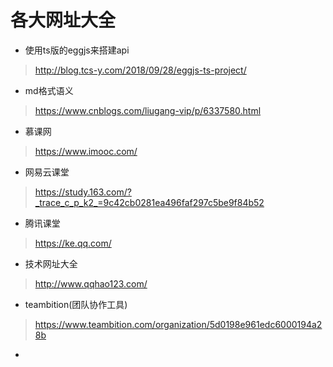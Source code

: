  # 各大网址大全 
  

 
  
 * 使用ts版的eggjs来搭建api 
 >  http://blog.tcs-y.com/2018/09/28/eggjs-ts-project/ 
  
 
 * md格式语义 
 > https://www.cnblogs.com/liugang-vip/p/6337580.html 

 * 慕课网
 > https://www.imooc.com/ 

 * 网易云课堂 
 > https://study.163.com/?_trace_c_p_k2_=9c42cb0281ea496faf297c5be9f84b52 

 * 腾讯课堂 
 > https://ke.qq.com/ 

 * 技术网址大全 
 > http://www.qqhao123.com/ 

 * teambition(团队协作工具) 
 > https://www.teambition.com/organization/5d0198e961edc6000194a28b 

 * 